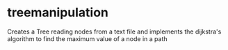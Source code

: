 # treemanipulation
Creates a Tree reading nodes from a text file and implements the dijkstra's algorithm to find the maximum value of a node in a path
